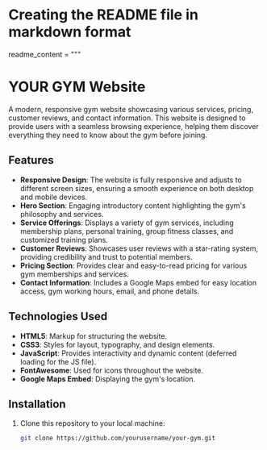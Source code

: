 # Creating the README file in markdown format

readme_content = """

# YOUR GYM Website

A modern, responsive gym website showcasing various services, pricing, customer reviews, and contact information. This website is designed to provide users with a seamless browsing experience, helping them discover everything they need to know about the gym before joining.

## Features

- **Responsive Design**: The website is fully responsive and adjusts to different screen sizes, ensuring a smooth experience on both desktop and mobile devices.
- **Hero Section**: Engaging introductory content highlighting the gym's philosophy and services.
- **Service Offerings**: Displays a variety of gym services, including membership plans, personal training, group fitness classes, and customized training plans.
- **Customer Reviews**: Showcases user reviews with a star-rating system, providing credibility and trust to potential members.
- **Pricing Section**: Provides clear and easy-to-read pricing for various gym memberships and services.
- **Contact Information**: Includes a Google Maps embed for easy location access, gym working hours, email, and phone details.

## Technologies Used

- **HTML5**: Markup for structuring the website.
- **CSS3**: Styles for layout, typography, and design elements.
- **JavaScript**: Provides interactivity and dynamic content (deferred loading for the JS file).
- **FontAwesome**: Used for icons throughout the website.
- **Google Maps Embed**: Displaying the gym's location.

## Installation

1. Clone this repository to your local machine:
   ```bash
   git clone https://github.com/yourusername/your-gym.git
   ```
